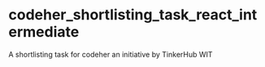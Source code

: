 # codeher_shortlisting_task_react_intermediate
A shortlisting task for codeher an initiative by TinkerHub WIT
